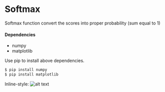 # Softmax
Softmax function convert the scores into proper probability (sum equal to 1)
#### Dependencies
* numpy
* matplotlib
 
Use pip to install above dependencies.
```sh
$ pip install numpy
$ pip install matplotlib
```
Inline-style: 
![alt text](https://github.com/Palak-15/Softmax/blob/master/Figure1.png "Graph")
